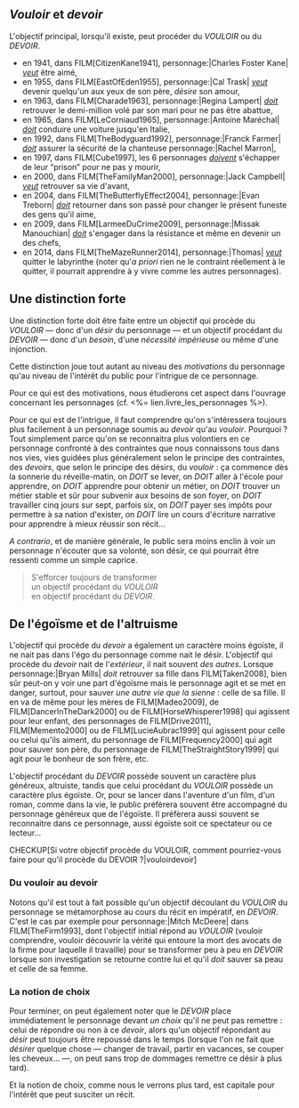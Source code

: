 <!-- Page: #287 Du vouloir ou du devoir -->

## *Vouloir* et *devoir*

L'objectif principal, lorsqu'il existe, peut procéder du *VOULOIR* ou du *DEVOIR*.

* en 1941, dans FILM[CitizenKane1941], personnage:|Charles Foster Kane|  *<u>veut</u>* être aimé,
* en 1955, dans FILM[EastOfEden1955], personnage:|Cal Trask| *<u>veut</u>* devenir quelqu'un aux yeux de son père, *désire* son amour,
* en 1963, dans FILM[Charade1963], personnage:|Regina Lampert| *<u>doit</u>* retrouver le demi-million volé par son mari pour ne pas être abattue,
* en 1965, dans FILM[LeCorniaud1965], personnage:|Antoine Maréchal| *<u>doit</u>* conduire une voiture jusqu'en Italie,
* en 1992, dans FILM[TheBodyguard1992], personnage:|Franck Farmer| *<u>doit</u>* assurer la sécurité de la chanteuse personnage:|Rachel Marron|,
* en 1997, dans FILM[Cube1997], les 6 personnages *<u>doivent</u>* s'échapper de leur “prison” pour ne pas y mourir,
* en 2000, dans FILM[TheFamilyMan2000], personnage:|Jack Campbell| *<u>veut</u>* retrouver sa vie d'avant,
* en 2004, dans FILM[TheButterflyEffect2004], personnage:|Evan Treborn| *<u>doit</u>* retourner dans son passé pour changer le présent funeste des gens qu'il aime,
* en 2009, dans FILM[LarmeeDuCrime2009], personnage:|Missak Manouchian| *<u>doit</u>* s'engager dans la résistance et même en devenir un des chefs,
* en 2014, dans FILM[TheMazeRunner2014], personnage:|Thomas| *<u>veut</u>* quitter le labyrinthe (noter qu'*a priori* rien ne le contraint réellement à le quitter, il pourrait apprendre à y vivre comme les autres personnages).

## Une distinction forte

Une distinction forte doit être faite entre un objectif qui procède du *VOULOIR* — donc d'un *désir* du personnage — et un objectif procédant du *DEVOIR* — donc d'un *besoin*, d'une *nécessité impérieuse* ou même d'une injonction.

Cette distinction joue tout autant au niveau des *motivations* du personnage qu'au niveau de l'intérêt du public pour l'intrigue de ce personnage.

Pour ce qui est des motivations, nous étudierons cet aspect dans l'ouvrage concernant les personnages (cf. <%= lien.livre_les_personnages %>).

Pour ce qui est de l'intrigue, il faut comprendre qu'on s'intéressera toujours plus facilement à un personnage soumis au *devoir* qu'au *vouloir*. Pourquoi ? Tout simplement parce qu'on se reconnaitra plus volontiers en ce personnage confronté à des contraintes que nous connaissons tous dans nos vies, vies guidées plus généralement selon le principe des contraintes, des *devoirs*, que selon le principe des désirs, du *vouloir* : ça commence dès la sonnerie du réveille-matin, on *DOIT* se lever, on *DOIT* aller à l'école pour apprendre, on *DOIT* apprendre pour obtenir un métier, on *DOIT* trouver un métier stable et sûr pour subvenir aux besoins de son foyer, on *DOIT* travailler cinq jours sur sept, parfois six, on *DOIT* payer ses impôts pour permettre à sa nation d'exister, on *DOIT* lire un cours d'écriture narrative pour apprendre à mieux réussir son récit…

*A contrario*, et  de manière générale, le public sera moins enclin à voir un personnage n'écouter que sa volonté, son désir, ce qui pourrait être ressenti comme un simple caprice.

> S'efforcer toujours de transformer<br>un objectif procédant du *VOULOIR*<br>en objectif procédant du *DEVOIR*.

## De l'égoïsme et de l'altruisme

L'objectif qui procède du *devoir* a également un caractère moins égoïste, il ne nait pas dans l'égo du personnage comme nait le désir. L'objectif qui procède du *devoir* nait de l'*extérieur*, il nait souvent *des autres*. Lorsque personnage:|Bryan Mills| *doit* retrouver sa fille dans FILM[Taken2008], bien sûr peut-on y voir une part d'égoïsme mais le personnage agit et se met en danger, surtout, pour sauver *une autre vie que la sienne* : celle de sa fille. Il en va de même pour les mères de FILM[Madeo2009], de FILM[DancerInTheDark2000] ou de FILM[HorseWhisperer1998] qui agissent pour leur enfant, des personnages de FILM[Drive2011], FILM[Memento2000] ou de FILM[LucieAubrac1999] qui agissent pour celle ou celui qu'ils aiment, du personnage de FILM[Frequency2000] qui agit pour sauver son père, du personnage de FILM[TheStraightStory1999] qui agit pour le bonheur de son frère, etc.

L'objectif procédant du *DEVOIR* possède souvent un caractère plus généreux, altruiste, tandis que celui procédant du *VOULOIR* possède un caractère plus égoïste. Or, pour se lancer dans l'aventure d'un film, d'un roman, comme dans la vie, le public préfèrera souvent être accompagné du personnage généreux que de l'égoïste. Il préfèrera aussi souvent se reconnaitre dans ce personnage, aussi égoïste soit ce spectateur ou ce lecteur…

CHECKUP[Si votre objectif procède du VOULOIR, comment pourriez-vous faire pour qu'il procède du DEVOIR ?|vouloirdevoir]

### Du vouloir au devoir

Notons qu'il est tout à fait possible qu'un objectif découlant du *VOULOIR* du personnage se métamorphose au cours du récit en impératif, en *DEVOIR*. C'est le cas par exemple pour personnage:|Mitch McDeere| dans FILM[TheFirm1993], dont l'objectif initial répond au *VOULOIR* (vouloir comprendre, vouloir découvrir la vérité qui entoure la mort des avocats de la firme pour laquelle il travaille) pour se transformer peu à peu en *DEVOIR* lorsque son investigation se retourne contre lui et qu'il *doit* sauver sa peau et celle de sa femme.

### La notion de choix

Pour terminer, on peut également noter que le *DEVOIR* place immédiatement le personnage devant *un choix* qu'il ne peut pas remettre : celui de répondre ou non à ce *devoir*, alors qu'un objectif répondant au *désir* peut toujours être repoussé dans le temps (lorsque l'on ne fait que *désirer* quelque chose — changer de travail, partir en vacances, se couper les cheveux… —, on peut sans trop de dommages remettre ce désir à plus tard).

Et la notion de choix, comme nous le verrons plus tard, est capitale pour l'intérêt que peut susciter un récit.

